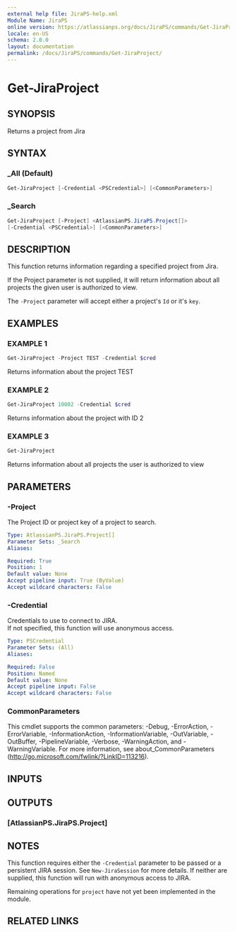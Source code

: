 ```yaml
---
external help file: JiraPS-help.xml
Module Name: JiraPS
online version: https://atlassianps.org/docs/JiraPS/commands/Get-JiraProject/
locale: en-US
schema: 2.0.0
layout: documentation
permalink: /docs/JiraPS/commands/Get-JiraProject/
---
```

# Get-JiraProject

## SYNOPSIS

Returns a project from Jira

## SYNTAX

### _All (Default)

```powershell
Get-JiraProject [-Credential <PSCredential>] [<CommonParameters>]
```

### _Search

```powershell
Get-JiraProject [-Project] <AtlassianPS.JiraPS.Project[]>
[-Credential <PSCredential>] [<CommonParameters>]
```

## DESCRIPTION

This function returns information regarding a specified project from Jira.

If the Project parameter is not supplied,
it will return information about all projects the given user is authorized to view.

The `-Project` parameter will accept either a project's `Id` or it's `key`.

## EXAMPLES

### EXAMPLE 1

```powershell
Get-JiraProject -Project TEST -Credential $cred
```

Returns information about the project TEST

### EXAMPLE 2

```powershell
Get-JiraProject 10002 -Credential $cred
```

Returns information about the project with ID 2

### EXAMPLE 3

```powershell
Get-JiraProject
```

Returns information about all projects the user is authorized to view

## PARAMETERS

### -Project

The Project ID or project key of a project to search.

```yaml
Type: AtlassianPS.JiraPS.Project[]
Parameter Sets: _Search
Aliases:

Required: True
Position: 1
Default value: None
Accept pipeline input: True (ByValue)
Accept wildcard characters: False
```

### -Credential

Credentials to use to connect to JIRA.  
If not specified, this function will use anonymous access.

```yaml
Type: PSCredential
Parameter Sets: (All)
Aliases:

Required: False
Position: Named
Default value: None
Accept pipeline input: False
Accept wildcard characters: False
```

### CommonParameters

This cmdlet supports the common parameters: -Debug, -ErrorAction,
-ErrorVariable, -InformationAction, -InformationVariable, -OutVariable,
-OutBuffer, -PipelineVariable, -Verbose, -WarningAction, and -WarningVariable.
For more information, see about_CommonParameters
(<http://go.microsoft.com/fwlink/?LinkID=113216>).

## INPUTS

## OUTPUTS

### [AtlassianPS.JiraPS.Project]

## NOTES

This function requires either the `-Credential` parameter to be passed
or a persistent JIRA session.
See `New-JiraSession` for more details.
If neither are supplied, this function will run with anonymous access to JIRA.

Remaining operations for `project` have not yet been implemented in the module.

## RELATED LINKS
